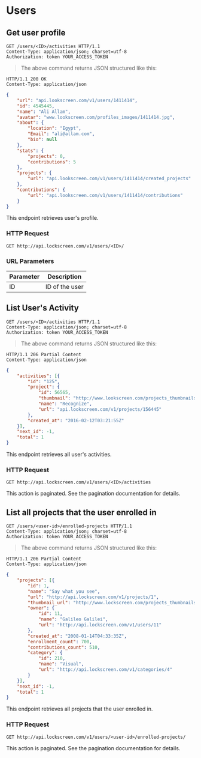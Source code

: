 # Users

## Get user profile

```http
GET /users/<ID>/activities HTTP/1.1
Content-Type: application/json; charset=utf-8
Authorization: token YOUR_ACCESS_TOKEN
```

> The above command returns JSON structured like this:

```http
HTTP/1.1 200 OK
Content-Type: application/json
```

```json
{
	"url": "api.lookscreen.com/v1/users/1411414",
	"id": 4545445,
	"name": "Ali Allam",
	"avatar": "www.lookscreen.com/profiles_images/1411414.jpg",
	"about": {
		"location": "Egypt",
		"Email": "ali@allam.com",
		"bio": null
	},
	"stats": {
		"projects": 0,
		"contributions": 5
	},
	"projects": {
		"url": "api.lookscreen.com/v1/users/1411414/created_projects"
	},
	"contributions": {
		"url": "api.lookscreen.com/v1/users/1411414/contributions"
	}
}
```

This endpoint retrieves user's profile.

### HTTP Request

`GET http://api.lockscreen.com/v1/users/<ID>/`

### URL Parameters

Parameter | Description
--------- | -----------
ID |ID of the user

## List User's Activity

```http
GET /users/<ID>/activities HTTP/1.1
Content-Type: application/json; charset=utf-8
Authorization: token YOUR_ACCESS_TOKEN
```

> The above command returns JSON structured like this:

```http
HTTP/1.1 206 Partial Content
Content-Type: application/json
```

```json
{
	"activities": [{
		"id": "125",
		"project": {
			"id": 56565,
			"thumbnail": "http://www.lookscreen.com/projects_thumbnails/15454545.jpg",
			"name": "Recognize",
			"url": "api.lookscreen.com/v1/projects/156445"
		},
		"created_at": "2016-02-12T03:21:55Z"
	}],
	"next_id": -1,
	"total": 1
}
```

This endpoint retrieves all user's activities.

### HTTP Request

`GET http://api.lockscreen.com/v1/users/<ID>/activities`

<aside class="notice">
This action is paginated. See the pagination documentation for details.
</aside>

## List all projects that the user enrolled in

```http
GET /users/<user-id>/enrolled-projects HTTP/1.1
Content-Type: application/json; charset=utf-8
Authorization: token YOUR_ACCESS_TOKEN
```
> The above command returns JSON structured like this:

```http
HTTP/1.1 206 Partial Content
Content-Type: application/json
```
```json
{
	"projects": [{
		"id": 1,
		"name": "Say what you see",
		"url": "http://api.lockscreen.com/v1/projects/1",
		"thumbnail_url": "http://www.lockscreen.com/projects_thumbnails/1.jpg",
		"owner": {
			"id": 11,
			"name": "Galileo Galilei",
			"url": "http://api.lockscreen.com/v1/users/11"
		},
		"created_at": "2008-01-14T04:33:35Z",
		"enrollment_count": 700,
		"contributions_count": 510,
		"category": {
			"id": 210,
			"name": "Visual",
			"url": "http://api.lockscreen.com/v1/categories/4"
		}
	}],
	"next_id": -1,
	"total": 1
}
```

This endpoint retrieves all projects that the user enrolled in.

### HTTP Request

`GET http://api.lockscreen.com/v1/users/<user-id>/enrolled-projects/`

<aside class="notice">
This action is paginated. See the pagination documentation for details.
</aside>
